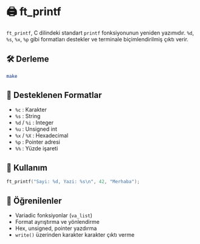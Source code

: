 # 🖨️ ft_printf

`ft_printf`, C dilindeki standart `printf` fonksiyonunun yeniden yazımıdır. `%d`, `%s`, `%x`, `%p` gibi formatları destekler ve terminale biçimlendirilmiş çıktı verir.

## 🛠️ Derleme

```bash
make
````

## 🔧 Desteklenen Formatlar

* `%c` : Karakter
* `%s` : String
* `%d` / `%i` : Integer
* `%u` : Unsigned int
* `%x` / `%X` : Hexadecimal
* `%p` : Pointer adresi
* `%%` : Yüzde işareti

## 🔁 Kullanım

```c
ft_printf("Sayi: %d, Yazi: %s\n", 42, "Merhaba");
```

## 🧠 Öğrenilenler

* Variadic fonksiyonlar (`va_list`)
* Format ayrıştırma ve yönlendirme
* Hex, unsigned, pointer yazdırma
* `write()` üzerinden karakter karakter çıktı verme
